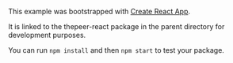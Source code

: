This example was bootstrapped with [Create React App](https://github.com/facebook/create-react-app).

It is linked to the thepeer-react package in the parent directory for development purposes.

You can run `npm install` and then `npm start` to test your package.
